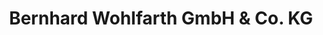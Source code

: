 ---
title: "Bernhard Wohlfarth GmbH & Co. KG"
url: /stuttgart/bernhard-wohlfarth-gmbh-und-co-kg/
shop: Großhandel
---